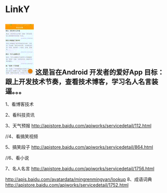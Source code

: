 # LinkY
![image](https://github.com/azhansy/LinkY/blob/master/linky.gif)
这是旨在Android 开发者的爱好App 目标：跟上开发技术节奏，查看技术博客，学习名人名言装逼。。。
-------------------------------------
1、看博客技术

2、看科技资讯

3、天气预报
http://apistore.baidu.com/apiworks/servicedetail/112.html

//4、看搞笑视频

5、搞笑段子
http://apistore.baidu.com/apiworks/servicedetail/864.html

//6、看小说

7、名人名言
http://apistore.baidu.com/apiworks/servicedetail/1756.html

http://apis.baidu.com/avatardata/mingrenmingyan/lookup
8、成语词典
http://apistore.baidu.com/apiworks/servicedetail/1752.html

